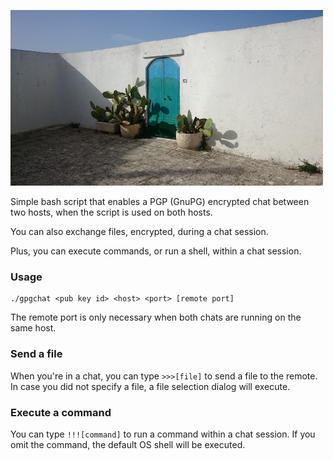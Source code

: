 ![alt text](https://raw.githubusercontent.com/nkoster/gpgchat/master/upload.png "gpgchat")

Simple bash script that enables a PGP (GnuPG) encrypted chat between two hosts,
when the script is used on both hosts.

You can also exchange files, encrypted, during a chat session.

Plus, you can execute commands, or run a shell, within a chat session.

### Usage
```
./gpgchat <pub key id> <host> <port> [remote port]
```
The remote port is only necessary when both chats are running on the same host.

### Send a file
When you're in a chat, you can type `>>>[file]` to send a file to the remote.
In case you did not specify a file, a file selection dialog will execute.

### Execute a command
You can type `!!![command]` to run a command within a chat session.
If you omit the command, the default OS shell will be executed.
